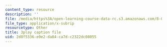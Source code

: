 ```yaml
---
content_type: resource
description: ''
file: /media/https%3A/open-learning-course-data-rc.s3.amazonaws.com/8-03sc-physics-iii-vibrations-and-waves-fall-2016/2d8f5336e0e2da84ca7dc2322dc08055_jwh7LqjT4w0.srt
file_type: application/x-subrip
resourcetype: Other
title: 3play caption file
uid: 2d8f5336-e0e2-da84-ca7d-c2322dc08055
---
```

